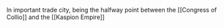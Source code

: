 In important trade city, being the halfway point between the [[Congress of Collio]] and the [[Kaspion Empire]] 